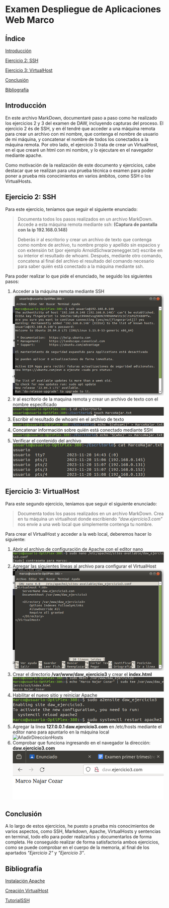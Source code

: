 # Examen Despliegue de Aplicaciones Web Marco
## Índice
[Introducción](https://github.com/NeroTK/ExamenDawMarco/blob/main/README.md#Introducción)

[Ejercicio 2: SSH](https://github.com/NeroTK/ExamenDawMarco/blob/main/README.md#Ejercicio-2:-SSH)

[Ejercicio 3: VirtualHost](https://github.com/NeroTK/ExamenDawMarco/blob/main/README.md#Ejercicio-3:-VirtualHost)

[Conclusión](https://github.com/NeroTK/ExamenDawMarco/blob/main/README.md#Conclusión)

[Bibliografía](https://github.com/NeroTK/ExamenDawMarco/blob/main/README.md#Bibliografía)

## Introducción
En este archivo MarkDown, documentaré paso a paso como he realizado los ejercicios 2 y 3 del examen de DAW, incluyendo capturas del proceso. El ejercicio 2 és de SSH, y en él tendré que acceder a una máquina remota para crear un archivo con mi nombre, que contenga el nombre de usuario de mi máquina, y concatenar el nombre de todos los conectados a la máquina remota. Por otro lado, el ejercicio 3 trata de crear un VirtualHost, en el que crearé un html con mi nombre, y lo ejecutare en el navegador mediante apache.

Como motivación de la realización de este documento y ejercicios, cabe destacar que se realizan para una prueba técnica o examen para poder poner a prueba mis conocimientos en varios ámbitos, como SSH o los VirtualHosts.

## Ejercicio 2: SSH
Para este ejercicio, teníamos que seguir el siguiente enunciado:
>Documenta todos los pasos realizados en un archivo MarkDown. Accede a esta máquina remota mediante ssh: **(Captura de pantalla con la ip 192.168.0.148)**
>
>Deberás ir al escritorio y crear un archivo de texto que contenga como nombre de archivo, tu nombre propio y apellido sin espacios y con extensión txt (por ejemplo ArnoldSchwarzenegger.txt) escribe en su interior el resultado de whoami.
Después, mediante otro comando, concatena al final del archivo el resultado del comando necesario para saber quién está conectado a la máquina mediante ssh.

Para poder realizar lo que pide el enunciado, he seguido los siguientes pasos:

1. Acceder a la máquina remota mediante SSH  
   ![ConectarSSH](https://github.com/NeroTK/ExamenDawMarco/blob/main/ConectarSSH.png)
2. Ir al escritorio de la maquina remota y crear un archivo de texto con el nombre especificado  
   ![CrearArchivo](https://github.com/NeroTK/ExamenDawMarco/blob/main/CrearArchivo.png)
3. Escribir el resultado de whoami en el archivo de texto  
   ![EscribirWhoami](https://github.com/NeroTK/ExamenDawMarco/blob/main/EscribirWhoami.png)
4. Concatenar información sobre quién está conectado mediante SSH  
   ![ConcatenarConectados](https://github.com/NeroTK/ExamenDawMarco/blob/main/ConcatenarConectados.png)
5. Verificar el contenido del archivo  
   ![ComprobarResultado](https://github.com/NeroTK/ExamenDawMarco/blob/main/ComprobarResultado.png)

## Ejercicio 3: VirtualHost
Para este segundo ejercicio, teníamos que seguir el siguiente enunciado:
>Documenta todos los pasos realizados en un archivo MarkDown. Crea en tu máquina un virtualhost donde escribiendo _“daw.ejercicio3.com”_ nos envíe a una web local que simplemente contenga tu nombre.

Para crear el VirtualHost y acceder a la web local, deberemos hacer lo siguiente:

1. Abrir el archivo de configuración de Apache con el editor nano  
   ![AbrirConfigApache](https://github.com/NeroTK/ExamenDawMarco/blob/main/AbrirConfigApache.png)
2. Agregar las siguientes líneas al archivo para configurar el VirtualHost  
   ![ConfiguracionVirtualHost](https://github.com/NeroTK/ExamenDawMarco/blob/main/ConfiguracionVirtualhost.png)
3. Crear el directorio **/var/www/daw_ejercicio3** y crear el **index.html**  
   ![CrearDirectorioYIndex](https://github.com/NeroTK/ExamenDawMarco/blob/main/CrearDirectorioyIndex.png)
4. Habilitar el nuevo sitio y reiniciar Apache  
   ![HabilitarSitio](https://github.com/NeroTK/ExamenDawMarco/blob/main/HabilitarSitio.png)
5. Agregar la linea **127.0.0.1   daw.ejercicio3.com** en /etc/hosts mediante el editor nano para apuntarlo en la máquina local  
   ![AñadirDireccionHosts](https://github.com/NeroTK/ExamenDawMarco/blob/main/A%C3%B1adirDireccionHosts.png)
6. Comprobar que funciona ingresando en el navegador la dirección: **daw.ejercicio3.com**
   ![ComprobarFuncionamiento](https://github.com/NeroTK/ExamenDawMarco/blob/main/ComprobarFuncionamiento.png)

## Conclusión
A lo largo de estos ejercicios, he puesto a prueba mis conocimientos de varios aspectos, como SSH, Markdown, Apache, VirtualHosts y sentencias en terminal, todo ello para poder realizarlos y documentarlos de forma completa. He conseguido realizar de forma satisfactoria ambos ejercicios, como se puede comprobar en el cuerpo de la memoria, al final de los apartados _"Ejercicio 2"_ y _"Ejercicio 3"_.

## Bibliografía
[Instalación Apache](https://www.digitalocean.com/community/tutorials/how-to-install-the-apache-web-server-on-ubuntu-20-04-es?authuser=0)

[Creación VirtualHost](https://ubuntu.com/tutorials/install-and-configure-apache#4-setting-up-the-virtualhost-configuration-file)

[TutorialSSH](https://www.digitalocean.com/community/tutorials/how-to-use-ssh-to-connect-to-a-remote-server-es?authuser=0)
